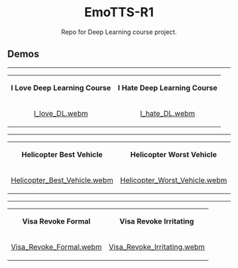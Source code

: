 <div align="center">
    <h1>
    EmoTTS-R1
    </h1>
    <p>
    Repo for Deep Learning course project. 
    </p>
</div>


## **Demos**

---

<table>
<tr>
<td align="center">
    
**I Love Deep Learning Course**
</td>
<td align="center">
    
**I Hate Deep Learning Course**
</td>
</tr>

<tr>
<td align="center">

[I_love_DL.webm](https://github.com/minzh23/EmoTTS-R1/blob/main/demo_audio/love_dl_best_course.webm)

</td>
<td align="center">
    
[I_hate_DL.webm](https://github.com/minzh23/EmoTTS-R1/blob/main/demo_audio/hate_dl_angry.webm)

</td>
</tr>
</table>

---

<table>

<tr>
<td align="center">
    
**Helicopter Best Vehicle**
</td>
<td align="center">
    
**Helicopter Worst Vehicle**
</td>
</tr>

<tr>
<td align="center">
    
[Helicopter_Best_Vehicle.webm](https://github.com/minzh23/EmoTTS-R1/blob/main/demo_audio/kobe_2.webm)
</td>
<td align="center">
    
[Helicopter_Worst_Vehicle.webm](https://github.com/minzh23/EmoTTS-R1/blob/main/demo_audio/kobe.webm)
</td>
</tr>
</table>

---


<table>
<tr>
<td align="center">
    
**Visa Revoke Formal**
</td>
<td align="center">
    
**Visa Revoke Irritating**
</td>
</tr>

<tr>
<td align="center">

[Visa_Revoke_Formal.webm](https://github.com/minzh23/EmoTTS-R1/blob/main/demo_audio/trump.webm)

</td>
<td align="center">
    
[Visa_Revoke_Irritating.webm](https://github.com/minzh23/EmoTTS-R1/blob/main/demo_audio/trump_1.webm)

</td>
</tr>
</table>

